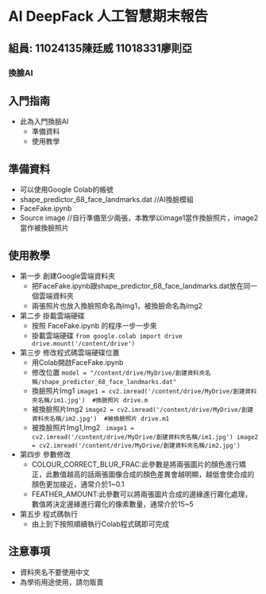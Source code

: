 # AI DeepFack 人工智慧期末報告
## 組員: 11024135陳廷威 11018331廖則亞
### 換臉AI

## 入門指南
* 此為入門換臉AI
  * 準備資料
  * 使用教學

## 準備資料
* 可以使用Google Colab的帳號
* shape_predictor_68_face_landmarks.dat //AI換臉模組
* FaceFake.ipynb
* Source image //自行準備至少兩張，本教學以image1當作換臉照片，image2當作被換臉照片

## 使用教學
* 第一步 創建Google雲端資料夾
  * 把FaceFake.ipynb跟shape_predictor_68_face_landmarks.dat放在同一個雲端資料夾
  * 兩張照片也放入換臉照命名為Img1，被換臉命名為Img2
* 第二步 掛載雲端硬碟
  * 按照 FaceFake.ipynb 的程序一步一步來
  * 掛載雲端硬碟
 `from google.colab import drive
 drive.mount('/content/drive')`
* 第三步 修改程式碼雲端硬碟位置
  * 用Colab開啟FaceFake.ipynb
  * 修改位置
 `model = "/content/drive/MyDrive/創建資料夾名稱/shape_predictor_68_face_landmarks.dat"`
  * 換臉照片Img1
 `image1 = cv2.imread('/content/drive/MyDrive/創建資料夾名稱/im1.jpg')  #換臉照片
 drive.m`
  * 被換臉照片Img2
 `image2 = cv2.imread('/content/drive/MyDrive/創建資料夾名稱/im2.jpg')  #被換臉照片
 drive.m1`
  * 被換臉照片Img1,Img2
` image1 = cv2.imread('/content/drive/MyDrive/創建資料夾名稱/im1.jpg')
 image2 = cv2.imread('/content/drive/MyDrive/創建資料夾名稱/im2.jpg')`
* 第四步 參數修改
  * COLOUR_CORRECT_BLUR_FRAC:此參數是將兩張圖片的顏色進行矯正，此數值越高的話兩張圖像合成的顏色差異會越明顯，越低會使合成的顏色更加接近，通常介於1~0.1
  * FEATHER_AMOUNT:此參數可以將兩張圖片合成的邊緣進行霧化處理，數值將決定邊緣進行霧化的像素數量，通常介於15~5
* 第五步 程式碼執行
  * 由上到下按照順續執行Colab程式碼即可完成
## 注意事項
* 資料夾名不要使用中文
* 為學術用途使用，請勿販賣
